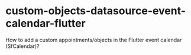 # custom-objects-datasource-event-calendar-flutter
How to add a custom appointments/objects in the Flutter event calendar (SfCalendar)?
